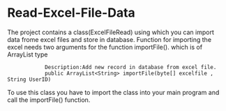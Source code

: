# Read-Excel-File-Data

The project contains a class(ExcelFileRead) using which you can import data frome excel files and store in database.
Function for importing the excel needs two arguments for the function importFile().
which is of ArrayList<String> type
  
                Description:Add new record in database from excel file.
                public ArrayList<String> importFile(byte[] excelfile , String UserID)
                

To use this class you have to import the class into your main program and call the importFile() function.			
